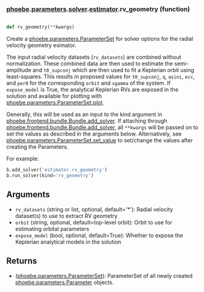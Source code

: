 ### [phoebe](phoebe.md).[parameters](phoebe.parameters.md).[solver](phoebe.parameters.solver.md).[estimator](phoebe.parameters.solver.estimator.md).rv_geometry (function)


```py

def rv_geometry(**kwargs)

```



Create a [phoebe.parameters.ParameterSet](phoebe.parameters.ParameterSet.md) for solver options for the
radial velocity geometry esimator.

The input radial velocity datasets (`rv_datasets`) are combined without
normalization.  These combined data are then used to estimate the
semi-amplitude and `t0_supconj` which are then used to fit a Keplerian
orbit using least-squares.  This results in proposed values for `t0_supconj`,
`q`, `asini`, `ecc`, and `per0` for the corresponding `orbit` and `vgamma`
of the system.
If `expose_model` is True, the analytical Keplerian RVs are exposed in the
solution and available for
plotting with [phoebe.parameters.ParameterSet.plot](phoebe.parameters.ParameterSet.plot.md).


Generally, this will be used as an input to the kind argument in
[phoebe.frontend.bundle.Bundle.add_solver](phoebe.frontend.bundle.Bundle.add_solver.md).  If attaching through
[phoebe.frontend.bundle.Bundle.add_solver](phoebe.frontend.bundle.Bundle.add_solver.md), all `**kwargs` will be
passed on to set the values as described in the arguments below.  Alternatively,
see [phoebe.parameters.ParameterSet.set_value](phoebe.parameters.ParameterSet.set_value.md) to set/change the values
after creating the Parameters.

For example:

```py
b.add_solver('estimator.rv_geometry')
b.run_solver(kind='rv_geometry')
```

Arguments
----------
* `rv_datasets` (string or list, optional, default='*'): Radial velocity
    dataset(s) to use to extract RV geometry
* `orbit` (string, optional, default=top-level orbit): Orbit to use for
    estimating orbital parameters
* `expose_model` (bool, optional, default=True): Whether to expose the
    Keplerian analytical models in the solution

Returns
--------
* ([phoebe.parameters.ParameterSet](phoebe.parameters.ParameterSet.md)): ParameterSet of all newly created
    [phoebe.parameters.Parameter](phoebe.parameters.Parameter.md) objects.

